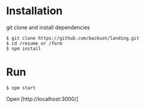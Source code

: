 
# Installation

git clone and install dependencies

```
$ git clone https://github.com/backuot/landing.git
$ cd /resume or /form
$ npm install
```

# Run

```
$ npm start
```

Open [http://localhost:3000/]  
